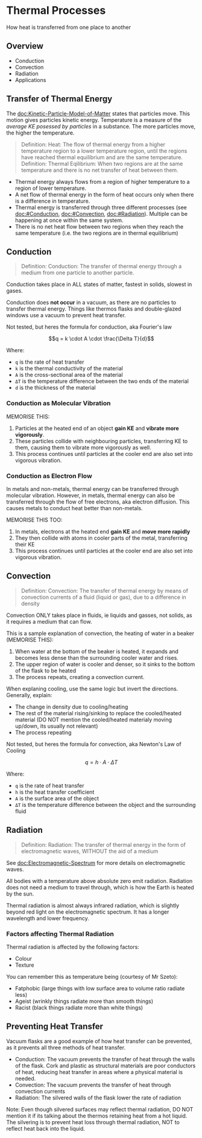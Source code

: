 # Thermal Processes

How heat is transferred from one place to another

## Overview
- Conduction
- Convection
- Radiation
- Applications

## Transfer of Thermal Energy

The <doc:Kinetic-Particle-Model-of-Matter> states that particles move. This motion gives particles 
kinetic energy. Temperature is a measure of the _average KE posessed by particles_ in a substance.
The more particles move, the higher the temperature.

> Definition: Heat: The flow of thermal energy from a higher temperature region to a lower temperature 
region, until the regions have reached thermal equilibrium and are the same temperature.
> Definition: Thermal Eqilibrium: When two regions are at the same temperature and there is no net 
transfer of heat between them.

- Thermal energy always flows from a region of higher temperature to a region of lower temperature.
- A net flow of thermal energy in the form of heat occurs only when there is a difference in 
temperature.
- Thermal energy is transferred through three different processes (see <doc:#Conduction>, 
<doc:#Convection>, <doc:#Radiation>). Multiple can be happening at once within the same system.
- There is no net heat flow between two regions when they reach the same temperature (i.e. the two 
regions are in thermal equilibrium)

## Conduction

> Definition: Conduction: The transfer of thermal energy through a medium from one particle to
another particle.

Conduction takes place in ALL states of matter, fastest in solids, slowest in gases.

Conduction does **not occur** in a vacuum, as there are no particles to transfer thermal energy.
Things like thermos flasks and double-glazed windows use a vacuum to prevent heat transfer.

Not tested, but heres the formula for conduction, aka Fourier's law
```math
q = k \cdot A \cdot \frac{\Delta T}{d}
```
Where:
- `q` is the rate of heat transfer
- `k` is the thermal conductivity of the material
- `A` is the cross-sectional area of the material
- `ΔT` is the temperature difference between the two ends of the material
- `d` is the thickness of the material

### Conduction as Molecular Vibration

MEMORISE THIS:
1. Particles at the heated end of an object **gain KE** and **vibrate more vigorously**.
2. These particles collide with neighbouring particles, transferring KE to them, causing them to
vibrate more vigorously as well.
3. This process continues until particles at the cooler end are also set into vigorous vibration.

### Conduction as Electron Flow
In metals and non-metals, thermal energy can be transferred through molecular vibration. However, in
metals, thermal energy can also be transferred through the flow of free electrons, aka electron 
diffusion. This causes metals to conduct heat better than non-metals.

MEMORISE THIS TOO:
1. In metals, electrons at the heated end **gain KE** and **move more rapidly**
2. They then collide with atoms in cooler parts of the metal, transferring their KE
3. This process continues until particles at the cooler end are also set into vigorous vibration.

## Convection

> Definition: Convection: The transfer of thermal energy by means of convection currents of a fluid
(liquid or gas), due to a difference in density

Convection ONLY takes place in fluids, ie liquids and gasses, not solids, as it requires a medium that
can flow.

This is a sample explanation of convection, the heating of water in a beaker (MEMORISE THIS):
1. When water at the bottom of the beaker is heated, it expands and becomes less dense than the 
surrounding cooler water and rises.
2. The upper region of water is cooler and denser, so it sinks to the bottom of the flask to be heated
3. The process repeats, creating a convection current.

When explaning cooling, use the same logic but invert the directions. Generally, explain:
- The change in density due to cooling/heating
- The rest of the material rising/sinking to replace the cooled/heated material (DO NOT mention the 
cooled/heated materialy moving up/down, its usually not relevant)
- The process repeating

Not tested, but heres the formula for convection, aka Newton's Law of Cooling
```math
q = h \cdot A \cdot \Delta T
```
Where:
- `q` is the rate of heat transfer
- `h` is the heat transfer coefficient
- `A` is the surface area of the object
- `ΔT` is the temperature difference between the object and the surrounding fluid

## Radiation

> Definition: Radiation: The transfer of thermal energy in the form of electromagnetic waves, WITHOUT
the aid of a medium

See <doc:Electromagnetic-Spectrum> for more details on electromagnetic waves.

All bodies with a temperature above absolute zero emit radiation. Radiation does not need a medium to
travel through, which is how the Earth is heated by the sun.

Thermal radiation is almost always infrared radiation, which is slightly beyond red light on the
electromagnetic spectrum. It has a longer wavelength and lower frequency.

### Factors affecting Thermal Radiation
Thermal radiation is affected by the following factors:
- Colour
- Texture

You can remember this as temperature being (courtesy of Mr Szeto):
- Fatphobic (large things with low surface area to volume ratio radiate less)
- Ageist (wrinkly things radiate more than smooth things)
- Racist (black things radiate more than white things)

## Preventing Heat Transfer

Vacuum flasks are a good example of how heat transfer can be prevented, as it prevents all three
methods of heat transfer.

- Conduction: The vacuum prevents the transfer of heat through the walls of the flask. Cork and plastic
as structural materials are poor conductors of heat, reducing heat transfer in areas where a physical 
material is needed.
- Convection: The vacuum prevents the transfer of heat through convection currents
- Radiation: The silvered walls of the flask lower the rate of radiation

Note: Even though silvered surfaces may reflect thermal radiation, DO NOT mention it if its talking 
about the thermos retaining heat from a hot liquid. The silvering is to prevent heat loss through
thermal radiation, NOT to reflect heat back into the liquid.